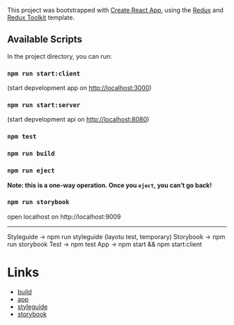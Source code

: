 This project was bootstrapped with [Create React App](https://github.com/facebook/create-react-app), using the [Redux](https://redux.js.org/) and [Redux Toolkit](https://redux-toolkit.js.org/) template.

## Available Scripts

In the project directory, you can run:

### `npm run start:client`
(start depvelopment app on [http://localhost:3000](http://localhost:3000))

### `npm run start:server`
(start depvelopment api on [http://localhost:8080](http://localhost:8080))

### `npm test`

### `npm run build`

### `npm run eject`
**Note: this is a one-way operation. Once you `eject`, you can’t go back!**


### `npm run storybook`

open localhost on http://localhost:9009

-----------------------------------------------------------------------------------------------

Styleguide -> npm run styleguide (layotu test, temporary)
Storybook -> npm run storybook
Test -> npm test
App -> npm start && npm start:client

# Links
- [build](https://console.cloud.google.com/cloud-build/builds?project=pungilandia2020-app)
- [app](https://pungilandia2020-app.appspot.com/)
- [styleguide](https://pungilandia2020-app.appspot.com/styleguide/)
- [storybook](https://pungilandia2020-app.appspot.com/storybook/)

